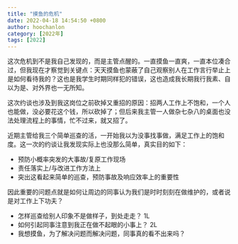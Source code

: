 ```yaml
---
title: "摸鱼的危机"
date: 2022-04-18 14:54:50 +0800
author: hoochanlon
category: [2022年]
tags: [2022]
---
```


这次危机到不是我自己发现的，而是主管点醒的。一直摸鱼一直爽，一直本位凑合过，但我现在才察觉到关键点：天天摸鱼也蒙蔽了自己观察别人在工作言行举止上是如何看待我的？这也是我学生时期同样犯的错误，这也造成我长期我行我素、自以为是、对外界也一无所知。

这次约谈也涉及到我这岗位之前砍掉又重招的原因：招两人工作上不饱和，一个人也能做，没必要花这个钱，所以砍掉了；但后来我主管一人做杂七杂八的桌面也没法处理流程上的事情，忙不过来，就又招了。

近期主管给我三个简单巡查的活，一开始我以为没事找事做，满足工作上的饱和度。这一次的约谈让我发现实际上也没那么简单，真实目的如下：

* 预防小概率突发的大事故/复原工作现场
* 责任落实上/与改进工作方法上
* 突出这看起来简单的巡查，预防事故及响应效率上的重要性

因此重要的问题点就是如何让周边的同事认为我们是时时刻刻在做维护的，或者说是对工作上下功夫？

* 怎样巡查给别人印象不是做样子，到处走走？ 1L
* 如何引起同事注意到我正在做不起眼的小事上？ 2L
* 我想摸鱼，为了解决问题而解决问题，同事真的看不出来吗？